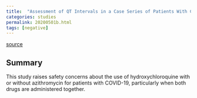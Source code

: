 ```yaml
---
title:  "Assessment of QT Intervals in a Case Series of Patients With Coronavirus Disease 2019 (COVID-19) Infection Treated With Hydroxychloroquine Alone or in Combination With Azithromycin in an Intensive Care Unit"
categories: studies
permalink: 20200501b.html
tags: [negative]
---
```


[source](https://jamanetwork.com/journals/jamacardiology/fullarticle/2765633)

## Summary

This study raises safety concerns about the use of hydroxychloroquine with or without azithromycin for patients with COVID-19, particularly when both drugs are administered together.

